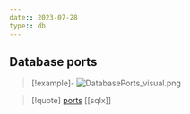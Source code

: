 ```yaml
---
date:: 2023-07-28
type:: db 
---
```

## Database ports 

>[!example]-
>![DatabasePorts_visual.png](/static/DatabasePorts_visual.png)

>[!quote] [ports](/ports/ports.md) [[sqlx]]